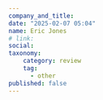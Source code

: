 ```yaml
---
company_and_title: 
date: "2025-02-07 05:04"
name: Eric Jones
# link:
social: 
taxonomy:
    category: review
    tag:
      - other
published: false
---
```



